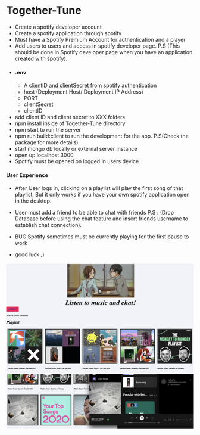 # Together-Tune
*  Create a spotify developer account
*  Create a spotify application through spotify
*  Must have a Spotify Premium Account for authentication and a player
*  Add users to users and access in spotify developer page. P.S (This should be done in Spotify developer page when you have an application created with spotify).
* #### .env
    - A clientID and clientSecret from spotify authentication
    - host (Deployment Host/ Deployment IP Address)
    - PORT
    - clientSecret
    - clientID
*  add client ID and client secret to XXX folders
*  npm install inside of Together-Tune directory
*  npm start to run the server
*  npm run build:client to run the development for the app. P.S(Check the package for more details)
*  start mongo db locally or external server instance
*  open up localhost 3000
*  Spotify must be opened on logged in users device
#### User Experience
*  After User logs in, clicking on a playlist will play the first song   of that playlist. But it only works if you have your own spotify application open in the desktop.
* User must add a friend to be able to chat with friends P.S : (Drop Database before using the chat feature and insert friends username to establish chat connection).

*  BUG Spotify sometimes must be currently playing for the first pause to work
*  good luck ;)

![This is an image](/readme-images/pic1.png)
![This is an image](/readme-images/pic2.png)
